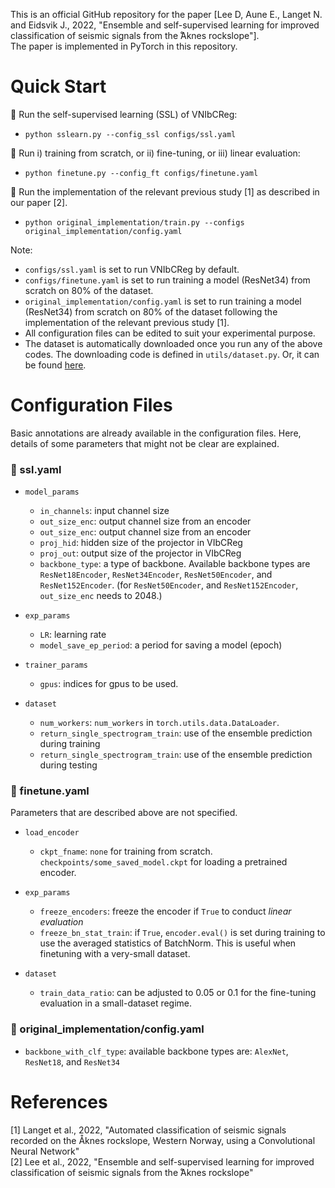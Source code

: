 This is an official GitHub repository for the paper [Lee D, Aune E., Langet N. and Eidsvik J., 2022, "Ensemble and self-supervised learning for improved classification of seismic signals from the  ̊Aknes rockslope"]. <br>
The paper is implemented in PyTorch in this repository.

# Quick Start

:rocket: Run the self-supervised learning (SSL) of VNIbCReg: <br>
* `python sslearn.py --config_ssl configs/ssl.yaml`

:rocket: Run i) training from scratch, or ii) fine-tuning, or iii) linear evaluation: <br>
* `python finetune.py --config_ft configs/finetune.yaml`

:rocket: Run the implementation of the relevant previous study [1] as described in our paper [2].  <br>
* `python original_implementation/train.py --configs original_implementation/config.yaml` <br>

Note:
* `configs/ssl.yaml` is set to run VNIbCReg by default.
* `configs/finetune.yaml` is set to run training a model (ResNet34) from scratch on 80% of the dataset.
* `original_implementation/config.yaml` is set to run training a model (ResNet34) from scratch on 80% of the dataset following the implementation of the relevant previous study [1].
* All configuration files can be edited to suit your experimental purpose.
* The dataset is automatically downloaded once you run any of the above codes. The downloading code is defined in `utils/dataset.py`. Or, it can be found [here](https://figshare.com/articles/dataset/Seismic_Signal_Dataset_from_the_knes_Rockslope/21340101).


# Configuration Files
Basic annotations are already available in the configuration files. Here, details of some parameters that might not be clear are explained. 

### :wrench: ssl.yaml
- `model_params`
  - `in_channels`: input channel size
  - `out_size_enc`: output channel size from an encoder
  - `out_size_enc`: output channel size from an encoder
  - `proj_hid`: hidden size of the projector in VIbCReg
  - `proj_out`: output size of the projector in VIbCReg
  - `backbone_type`: a type of backbone. Available backbone types are `ResNet18Encoder`, `ResNet34Encoder`, `ResNet50Encoder`, and `ResNet152Encoder`. (for `ResNet50Encoder`, and `ResNet152Encoder`, `out_size_enc` needs to 2048.)

- `exp_params`
  - `LR`: learning rate
  - `model_save_ep_period`: a period for saving a model (epoch)

- `trainer_params`
  - `gpus`: indices for gpus to be used. 

- `dataset`
  - `num_workers`: `num_workers` in `torch.utils.data.DataLoader`.
  - `return_single_spectrogram_train`: use of the ensemble prediction during training
  - `return_single_spectrogram_train`: use of the ensemble prediction during testing


### :wrench: finetune.yaml

Parameters that are described above are not specified.

- `load_encoder`
  - `ckpt_fname`: `none` for training from scratch. `checkpoints/some_saved_model.ckpt` for loading a pretrained encoder.

- `exp_params`
  - `freeze_encoders`: freeze the encoder if `True` to conduct _linear evaluation_ 
  - `freeze_bn_stat_train`: if `True`, `encoder.eval()` is set during training to use the averaged statistics of BatchNorm. This is useful when finetuning with a very-small dataset. 

- `dataset`
  - `train_data_ratio`: can be adjusted to 0.05 or 0.1 for the fine-tuning evaluation in a small-dataset regime.
  

### :wrench: original_implementation/config.yaml

- `backbone_with_clf_type`: available backbone types are: `AlexNet`, `ResNet18`, and `ResNet34`


# References
[1] Langet et al., 2022, "Automated classification of seismic signals recorded on the Åknes rockslope, Western Norway, using a Convolutional Neural Network" <br> 
[2] Lee et al., 2022, "Ensemble and self-supervised learning for improved classification of seismic signals from the  ̊Aknes rockslope"  <br>
